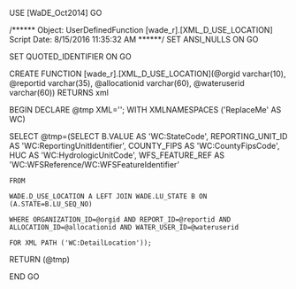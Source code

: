 ﻿USE [WaDE_Oct2014]
GO

/****** Object:  UserDefinedFunction [wade_r].[XML_D_USE_LOCATION]    Script Date: 8/15/2016 11:35:32 AM ******/
SET ANSI_NULLS ON
GO

SET QUOTED_IDENTIFIER ON
GO


CREATE FUNCTION [wade_r].[XML_D_USE_LOCATION](@orgid varchar(10), @reportid varchar(35), @allocationid varchar(60), @wateruserid varchar(60))
  RETURNS xml 

BEGIN
DECLARE @tmp XML='';
WITH XMLNAMESPACES ('ReplaceMe' AS WC)

SELECT @tmp=(SELECT B.VALUE AS 'WC:StateCode', 
	REPORTING_UNIT_ID AS 'WC:ReportingUnitIdentifier', 
	COUNTY_FIPS AS 'WC:CountyFipsCode', 
	HUC AS 'WC:HydrologicUnitCode',
	WFS_FEATURE_REF AS 'WC:WFSReference/WC:WFSFeatureIdentifier'
	
	FROM 
	
	WADE.D_USE_LOCATION A LEFT JOIN WADE.LU_STATE B ON (A.STATE=B.LU_SEQ_NO) 
	
	WHERE ORGANIZATION_ID=@orgid AND REPORT_ID=@reportid AND ALLOCATION_ID=@allocationid AND WATER_USER_ID=@wateruserid
	
	FOR XML PATH ('WC:DetailLocation'));
	
RETURN (@tmp)	

END
GO


